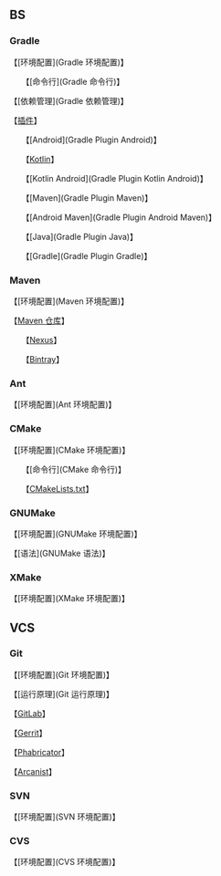 ## BS

### Gradle

【[环境配置](Gradle 环境配置)】

　　【[命令行](Gradle 命令行)】

【[依赖管理](Gradle 依赖管理)】

【[插件]()】

　　【[Android](Gradle Plugin Android)】

　　【[Kotlin]()】

　　【[Kotlin Android](Gradle Plugin Kotlin Android)】

　　【[Maven](Gradle Plugin Maven)】

　　【[Android Maven](Gradle Plugin Android Maven)】

　　【[Java](Gradle Plugin Java)】

　　【[Gradle](Gradle Plugin Gradle)】

### Maven

【[环境配置](Maven 环境配置)】

【[Maven 仓库]()】

　　【[Nexus](Nexus)】

　　【[Bintray](Bintray)】

### Ant

【[环境配置](Ant 环境配置)】

### CMake

【[环境配置](CMake 环境配置)】

　　【[命令行](CMake 命令行)】

　　【[CMakeLists.txt](CMakeLists)】

### GNUMake

【[环境配置](GNUMake 环境配置)】

【[语法](GNUMake 语法)】

### XMake

【[环境配置](XMake 环境配置)】

## VCS

### Git

【[环境配置](Git 环境配置)】

【[运行原理](Git 运行原理)】

【[GitLab](GitLab)】

【[Gerrit](Gerrit)】

【[Phabricator](Phabricator)】

【[Arcanist](Arcanist)】

### SVN

【[环境配置](SVN 环境配置)】

### CVS

【[环境配置](CVS 环境配置)】
